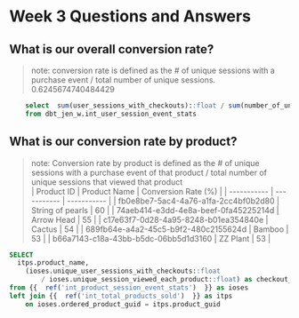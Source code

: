 # Week 3 Questions and Answers

## What is our overall conversion rate?
> note: conversion rate is defined as the # of unique sessions with a purchase event / total number of unique sessions. <br>
> 0.6245674740484429 <br>
```sql 
	select  sum(user_sessions_with_checkouts)::float / sum(number_of_unique_session_page_views)::float as conversion_rate
	from dbt_jen_w.int_user_session_event_stats
```	 

## What is our conversion rate by product?
> note: Conversion rate by product is defined as the # of unique sessions with a purchase event of that product / total number of unique sessions that viewed that product <br>
| Product ID | Product Name | Conversion Rate (%) |
| ----------- | ----------- | ----------- |
| fb0e8be7-5ac4-4a76-a1fa-2cc4bf0b2d80 | String of pearls | 60 |
| 74aeb414-e3dd-4e8a-beef-0fa45225214d | Arrow Head | 55 |
| c17e63f7-0d28-4a95-8248-b01ea354840e | Cactus | 54 |
| 689fb64e-a4a2-45c5-b9f2-480c2155624d | Bamboo | 53 |
| b66a7143-c18a-43bb-b5dc-06bb5d1d3160 | ZZ Plant | 53 |
```	sql 
SELECT
  itps.product_name,
    (ioses.unique_user_sessions_with_checkouts::float 
        / ioses.unique_session_viewed_each_product::float) as checkout_product_conversion_rate
from {{  ref('int_product_session_event_stats')  }} as ioses
left join {{  ref('int_total_products_sold')  }} as itps
    on ioses.ordered_product_guid = itps.product_guid
```	 

